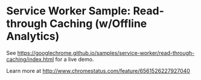 Service Worker Sample: Read-through Caching (w/Offline Analytics)
===
See https://googlechrome.github.io/samples/service-worker/read-through-caching/index.html for a live demo.

Learn more at http://www.chromestatus.com/feature/6561526227927040

